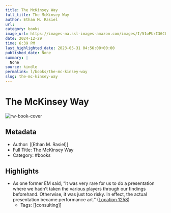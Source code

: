 ```yaml
---
title: The McKinsey Way
full_title: The McKinsey Way
author: Ethan M. Rasiel
url: 
category: books
image_url: https://images-na.ssl-images-amazon.com/images/I/51oPUrI36CL._SL200_.jpg
date: 2024-12-29
time: 6:39 PM
last_highlighted_date: 2023-05-31 04:56:00+00:00
published_date: None
summary: |
  None
source: kindle
permalink: l/books/the-mc-kinsey-way
slug: the-mc-kinsey-way
---
```

# The McKinsey Way

![rw-book-cover](https://images-na.ssl-images-amazon.com/images/I/51oPUrI36CL._SL200_.jpg)

## Metadata
- Author: [[Ethan M. Rasiel]]
- Full Title: The McKinsey Way
- Category: #books

## Highlights
- As one former EM said, “It was very rare for us to do a presentation where we hadn’t taken the various players through our findings beforehand. Otherwise, it was just too risky. In effect, the actual presentation became performance art.” ([Location 1258](https://readwise.io/to_kindle?action=open&asin=B000FA5KX2&location=1258))
    - Tags: [[consulting]] 


